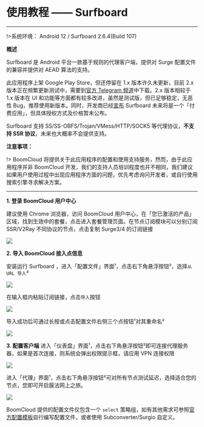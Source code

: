 # 使用教程 —— Surfboard
- - -

!>系统环境： Android 12 / Surfboard 2.6.4(Build 107)


**概述**

Surfboard 是 Android 平台一款基于规则的代理客户端，提供对 Surge 配置文件的兼容并提供对 AEAD 算法的支持。

此应用程序上架 Google Play Store，但还停留在 1.x 版本许久未更新，目前 2.x 版本正在频繁更新测试中，需要到[官方 Telegram 频道](https://t.me/surfboardnews)中下载。2.x 版本相较于 1.x 版本在 UI 和功能等方面都有较多改进，虽然是测试版，但已足够稳定，无恶性 Bug，推荐使用新版本。同时，开发商已经[宣布](https://twitter.com/getsurfboard/status/1023485591839621120) Surfboard 未来将是一个「付费应用」，但具体授权方式及价格暂未公布。

Surfboard 支持 SS/SS-OBFS/Trojan/VMess/HTTP/SOCK5 等代理协议，**不支持 SSR 协议**，未来也大概率不会提供支持。

**注意事项：**  

!> BoomCloud 将提供关于此应用程序的配置和使用支持服务，然而，由于此应用程序并非 BoomCloud 开发，我们的支持人员培训程度也并不相同，我们建议如果用户使用过程中出现应用程序方面的问题，优先考虑询问开发者，或自行使用搜索引擎寻求解决方案。

---
**1. 登录 BoomCloud 用户中心**

建议使用 Chrome 浏览器，访问 BoomCloud 用户中心，在「您已激活的产品」区域，找到生效中的套餐，点击进入套餐管理页面。在节点订阅模块可以分别订阅 SSR/V2Ray 不同协议的节点，点击复制 Surge3/4 的订阅链接

![](../img/Surfboard/00.png)

**2. 导入 BoomCloud 接入点信息**

安装运行 Surfboard ，进入「配置文件」界面¹，点击右下角悬浮按钮²，选择`从 URL 导入`³

![](../img/Surfboard/01.png)

在输入框内粘贴订阅链接，点击`导入`按钮

![](../img/Surfboard/02.png)

导入成功后可通过长按或点击配置文件右侧三个点按钮¹对其重命名²

![](../img/Surfboard/03.png)

**3. 配置客户端**
进入「仪表盘」界面¹，点击右下角悬浮按钮²即可连接代理服务器，如果是首次连接，则系统会弹出权限提示框，请应用 VPN 连接权限

![](../img/Surfboard/04.png)

进入「代理」界面¹，点击右下角悬浮按钮²可对所有节点测试延迟，选择适合您的节点，您即可开启膜法网上之旅。

![](../img/Surfboard/05.png)

BoomCloud 提供的配置文件仅包含一个 `select` 策略组，如有其他需求可参照[官方配置模板](https://manual.getsurfboard.com/config-template)自行编写配置文件，或者使用 Subconverter/Surgio 自定义。
